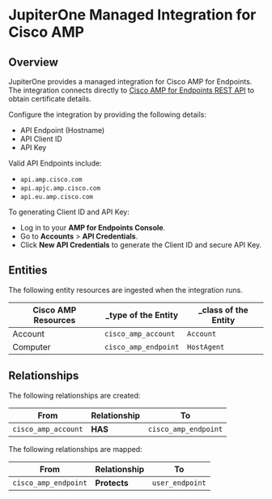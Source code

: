 # JupiterOne Managed Integration for Cisco AMP

## Overview

JupiterOne provides a managed integration for Cisco AMP for Endpoints. The
integration connects directly to [Cisco AMP for Endpoints REST API][1] to obtain
certificate details.

Configure the integration by providing the following details:

- API Endpoint (Hostname)
- API Client ID
- API Key

Valid API Endpoints include:

- `api.amp.cisco.com`
- `api.apjc.amp.cisco.com`
- `api.eu.amp.cisco.com`

To generating Client ID and API Key:

- Log in to your **AMP for Endpoints Console**.
- Go to **Accounts** > **API Credentials**.
- Click **New API Credentials** to generate the Client ID and secure API Key.

## Entities

The following entity resources are ingested when the integration runs.

| Cisco AMP Resources | \_type of the Entity | \_class of the Entity |
| ------------------- | -------------------- | --------------------- |
| Account             | `cisco_amp_account`  | `Account`             |
| Computer            | `cisco_amp_endpoint` | `HostAgent`           |

## Relationships

The following relationships are created:

| From                | Relationship | To                   |
| ------------------- | ------------ | -------------------- |
| `cisco_amp_account` | **HAS**      | `cisco_amp_endpoint` |

The following relationships are mapped:

| From                 | Relationship | To              |
| -------------------- | ------------ | --------------- |
| `cisco_amp_endpoint` | **Protects** | `user_endpoint` |

[1]: https://api-docs.amp.cisco.com/
